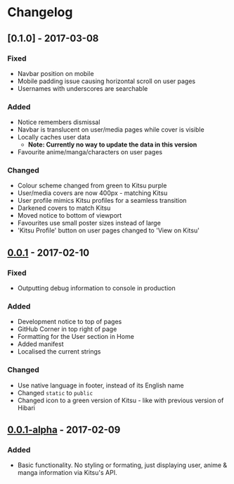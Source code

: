# Changelog

## [0.1.0] - 2017-03-08
### Fixed
- Navbar position on mobile
- Mobile padding issue causing horizontal scroll on user pages
- Usernames with underscores are searchable

### Added
- Notice remembers dismissal
- Navbar is translucent on user/media pages while cover is visible
- Locally caches user data
  - **Note: Currently no way to update the data in this version**
- Favourite anime/manga/characters on user pages

### Changed
- Colour scheme changed from green to Kitsu purple
- User/media covers are now 400px - matching Kitsu
- User profile mimics Kitsu profiles for a seamless transition
- Darkened covers to match Kitsu
- Moved notice to bottom of viewport
- Favourites use small poster sizes instead of large
- 'Kitsu Profile' button on user pages changed to 'View on Kitsu'

## [0.0.1] - 2017-02-10
### Fixed
- Outputting debug information to console in production

### Added
- Development notice to top of pages
- GitHub Corner in top right of page
- Formatting for the User section in Home
- Added manifest
- Localised the current strings

### Changed
- Use native language in footer, instead of its English name
- Changed `static` to `public`
- Changed icon to a green version of Kitsu - like with previous version of Hibari

## [0.0.1-alpha] - 2017-02-09
### Added
- Basic functionality. No styling or formating, just displaying user, anime & manga information via
Kitsu's API.

[0.0.1]:https://github.com/wopian/hibari/compare/0.0.1...0.1.0
[0.0.1]:https://github.com/wopian/hibari/compare/0.0.1-alpha...0.0.1
[0.0.1-alpha]:https://github.com/wopian/hibari/compare/ac9bd7571d3059482f5868b7419e2ff327aa803c...0.0.1-alpha
